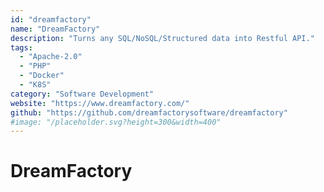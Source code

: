 ```yaml
---
id: "dreamfactory"
name: "DreamFactory"
description: "Turns any SQL/NoSQL/Structured data into Restful API."
tags:
  - "Apache-2.0"
  - "PHP"
  - "Docker"
  - "K8S"
category: "Software Development"
website: "https://www.dreamfactory.com/"
github: "https://github.com/dreamfactorysoftware/dreamfactory"
#image: "/placeholder.svg?height=300&width=400"
---
```


# DreamFactory
